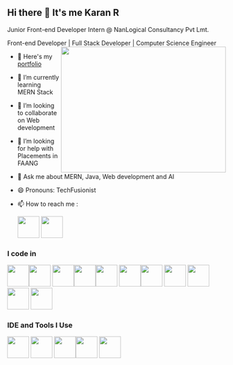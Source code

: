 ## Hi there 👋 It's me Karan R

Junior Front-end Developer Intern @ NanLogical Consultancy Pvt Lmt.

Front-end Developer | Full Stack Developer | Computer Science Engineer 
<img align="right" width="380" height="290" src="https://media.giphy.com/media/v1.Y2lkPTc5MGI3NjExMmtxMXo3eXprY3JpZ2YyOHRhYXRjanExYmQwbWNuaTdwYTNsN2VxMiZlcD12MV9pbnRlcm5hbF9naWZfYnlfaWQmY3Q9Zw/bGgsc5mWoryfgKBx1u/giphy.gif">
- 🔭 Here's my [portfolio](https://karankris.github.io/Portfolio_v3.0/)                                              
- 🌱 I’m currently learning MERN Stack
- 👯 I’m looking to collaborate on Web development
- 🤔 I’m looking for help with Placements in FAANG
- 💬 Ask me about MERN, Java, Web development and AI
- 😄 Pronouns: TechFusionist
- 📫 How to reach me :
  
  [<img height=50 width=50 src="https://github.com/karankris/karankris/assets/104277479/1d1f4317-f7fc-4813-a7d4-fc2f71da525e"/>](https://www.linkedin.com/in/karanravichandar/)
  [<img height=50 width=50 src="https://github.com/karankris/karankris/assets/104277479/525a0e9f-4d9d-4018-9c26-dc3af6e2563c"/>](mailto:rkaran0930@gmail.com?subject=Your%20Subject%20Here&body=Your%20Message%20Here)


### I code in
 <img height="50" width="50" src="https://media.giphy.com/media/XAxylRMCdpbEWUAvr8/giphy.gif" /><img height="50" width="50" src="https://media.giphy.com/media/fsEaZldNC8A1PJ3mwp/giphy.gif" /> <img height="50" width="50" src="https://media.giphy.com/media/Sr8xDpMwVKOHUWDVRD/giphy.gif" /><img height="50" width="50" src="https://img.icons8.com/color/48/000000/java-coffee-cup-logo.png" /><img height="50" width="50" src="https://img.icons8.com/color/48/000000/c-programming.png" /> 
<img height="50" width="50" src="https://media.giphy.com/media/LMt9638dO8dftAjtco/giphy.gif" /><img height="50" width="50" src="https://media.giphy.com/media/ln7z2eWriiQAllfVcn/giphy.gif"/> <img height="50" width="50" src="https://media.giphy.com/media/eNAsjO55tPbgaor7ma/giphy.gif"/> <img height="50" width="50" src="https://img.icons8.com/color/48/000000/mysql-logo.png"/> <img height="50" width="50" src="https://img.icons8.com/color/48/000000/mongodb.png"/> <img height="50" width="50" src="https://img.icons8.com/color/48/000000/nodejs.png"/> 
### IDE and Tools I Use
<img height="50" width="50" src="https://img.icons8.com/color/48/000000/visual-studio-code-2019.png"/> <img height="50" width="50" src="https://img.icons8.com/color/50/000000/git.png"/> <img height="50" src="https://img.icons8.com/officel/480/null/java-eclipse.png"/><img height="50" width="50" src="https://github.com/karankris/karankris/assets/104277479/e424858a-2c4e-4a07-9842-06400db775b9"/>  <img height="50" width="50" src="https://github.com/karankris/karankris/assets/104277479/dce2afdf-b3eb-4246-8fc2-339a6f493796"/>




